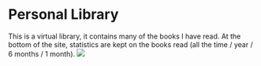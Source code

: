 #   Personal Library 
This is a virtual library, it contains many of the books I have read. At the bottom of the site, statistics are kept on the books read (all the time / year / 6 months / 1 month).
![](C:\Users\Ivan\Desktop\WM-Screenshots-20230112223318.png)
